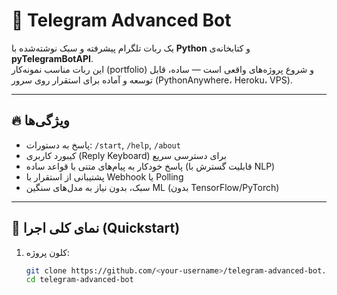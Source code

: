 # 🤖 Telegram Advanced Bot

یک ربات تلگرام پیشرفته و سبک نوشته‌شده با **Python** و کتابخانه‌ی **pyTelegramBotAPI**.  
این ربات مناسب نمونه‌کار (portfolio) و شروع پروژه‌های واقعی است — ساده، قابل توسعه و آماده برای استقرار روی سرور (PythonAnywhere، Heroku، VPS).

---

## 🔥 ویژگی‌ها
- پاسخ به دستورات: `/start`, `/help`, `/about`  
- کیبورد کاربری (Reply Keyboard) برای دسترسی سریع  
- پاسخ خودکار به پیام‌های متنی با قواعد ساده (قابلیت گسترش با NLP)  
- پشتیبانی از استقرار با Webhook یا Polling  
- سبک، بدون نیاز به مدل‌های سنگین ML (بدون TensorFlow/PyTorch)

---

## 🚀 نمای کلی اجرا (Quickstart)
1. کلون پروژه:
   ```bash
   git clone https://github.com/<your-username>/telegram-advanced-bot.git
   cd telegram-advanced-bot

